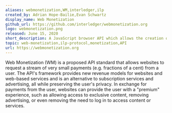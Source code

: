 ```yaml
---
aliases: webmonetization,WM,interledger,ilp
created_by: Adrian Hope-Bailie,Evan Schwartz
display_name: Web Monetization
github_url: https://github.com/interledger/webmonetization.org
logo: webmonetization.png
released: June 15, 2020
short_description: A JavaScript browser API which allows the creation of a payment stream from the user agent to the website.
topic: web-monetization,ilp-protocol,monetization,API
url: https://webmonetization.org
---
```

Web Monetization (WM) is a proposed API standard that allows websites to request a stream of very small payments (e.g. fractions of a cent) from a user.
The API's framework provides new revenue models for websites and web-based services and is an alternative to subscription services and advertising, all while preserving the user's privacy.
In exchange for payments from the user, websites can provide the user with a "premium" experience, such as allowing access to exclusive content, removing advertising, or even removing the need to log in to access content or services.
